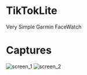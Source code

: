 # TikTokLite
Very Simple Garmin FaceWatch

# Captures
![screen_1](https://github.com/user-attachments/assets/5b6d757d-7c17-4168-bc37-cc534355a0c0)
![screen_2](https://github.com/user-attachments/assets/00d6291e-c82b-47e2-967d-de8d41966fb2)
